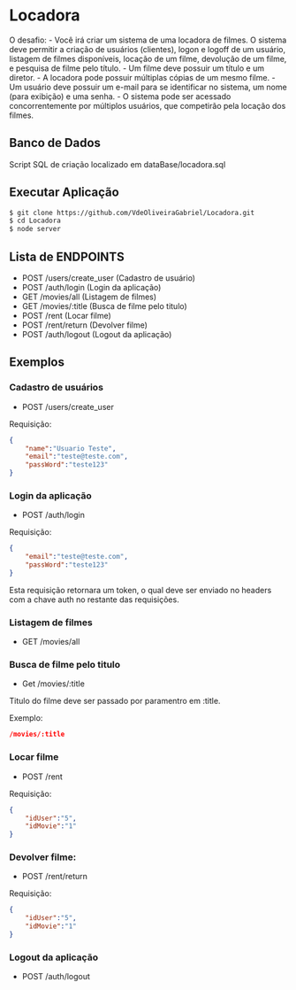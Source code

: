 # Locadora
O desafio:  - Você irá criar um sistema de uma locadora de filmes. O sistema deve permitir a criação de usuários (clientes), logon e logoff de um usuário, listagem de filmes disponíveis, locação de um filme, devolução de um filme, e pesquisa de filme pelo título. - Um filme deve possuir um título e um diretor. - A locadora pode possuir múltiplas cópias de um mesmo filme. - Um usuário deve possuir um e-mail para se identificar no sistema, um nome (para exibição) e uma senha. - O sistema pode ser acessado concorrentemente por múltiplos usuários, que competirão pela locação dos filmes.

## Banco de Dados

 Script SQL de criação localizado em dataBase/locadora.sql
 
## Executar Aplicação

```sh
$ git clone https://github.com/VdeOliveiraGabriel/Locadora.git
$ cd Locadora
$ node server
```

## Lista de ENDPOINTS

- POST /users/create_user    (Cadastro de usuário)
- POST /auth/login           (Login da aplicação)
- GET /movies/all	     (Listagem de filmes)
- GET /movies/:title	     (Busca de filme pelo titulo)
- POST /rent		     (Locar filme)
- POST /rent/return	     (Devolver filme)
- POST /auth/logout	     (Logout da aplicação)



## Exemplos

### Cadastro de usuários

- POST /users/create_user 

Requisição:

```json
{
	"name":"Usuario Teste",
	"email":"teste@teste.com",
	"passWord":"teste123"
}

```

### Login da aplicação

- POST /auth/login

Requisição:

```json
{
	"email":"teste@teste.com",
	"passWord":"teste123"
}
```

Esta requisição retornara um token, o qual deve ser enviado no headers com a chave auth no restante das requisições.

### Listagem de filmes

- GET /movies/all

### Busca de filme pelo titulo

- Get /movies/:title

Titulo do filme deve ser passado por paramentro em :title.

Exemplo: 

```json
/movies/:title
```

### Locar filme

- POST /rent	

Requisição:

```json
{
	"idUser":"5",
	"idMovie":"1"
}
```

### Devolver filme:

- POST /rent/return

Requisição:

```json
{
	"idUser":"5",
	"idMovie":"1"
}
```

### Logout da aplicação

- POST /auth/logout



